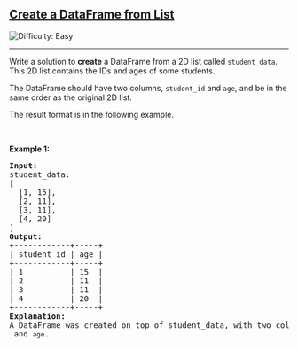 <h2><a href="https://leetcode.com/problems/create-a-dataframe-from-list">Create a DataFrame from List</a></h2> <img src='https://img.shields.io/badge/Difficulty-Easy-brightgreen' alt='Difficulty: Easy' /><hr>
Write a solution to <strong>create</strong> a DataFrame from a 2D list called <code>student_data</code>. This 2D list contains the IDs and ages of some students.


The DataFrame should have two columns, <code>student_id</code> and <code>age</code>, and be in the same order as the original 2D list.

The result format is in the following example.

 

<p>&nbsp;</p>
<p><strong class="example">Example 1:</strong></p>

<pre>
<strong>Input:</strong>
student_data:
[
  [1, 15],
  [2, 11],
  [3, 11],
  [4, 20]
]
<strong>Output:</strong> 
+------------+-----+
| student_id | age |
+------------+-----+
| 1          | 15  |
| 2          | 11  |
| 3          | 11  |
| 4          | 20  |
+------------+-----+
<strong>Explanation:</strong> 
A DataFrame was created on top of student_data, with two columns named <code>student_id</code> and <code>age</code>.
